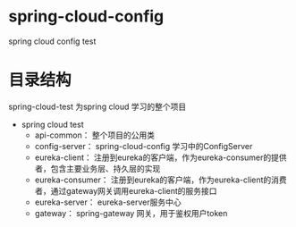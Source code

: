 # spring-cloud-config
spring cloud config test

# 目录结构
spring-cloud-test 为spring cloud 学习的整个项目

- spring cloud test
  - api-common：
    整个项目的公用类
  - config-server：
    spring-cloud-config 学习中的ConfigServer
  - eureka-client：
    注册到eureka的客户端，作为eureka-consumer的提供者，包含主要业务层、持久层的实现
  - eureka-consumer：
    注册到eureka的客户端，作为eureka-client的消费者，通过gateway网关调用eureka-client的服务接口
  - eureka-server：
    eureka-server服务中心
  - gateway：
    spring-gateway 网关，用于鉴权用户token 
